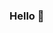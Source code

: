 ### Hello 👋 
<!--
**mini-xi/mini-xi** is a ✨ _special_ ✨ repository because its `README.md` (this file) appears on your GitHub profile.
  
Here are some ideas to get you started:  
  
- 🔭 I’m currently working on ... ㅎ 
- 🌱 I’m currently learning ...   
- 👯 I’m looking to collaborate on ...
- 🤔 I’m looking for help with ... 
- 💬 Ask me about ...
- 📫 How to reach me: ... 
- 😄 Pronouns: ...  
- ⚡ Fun fact: ...
--> 
